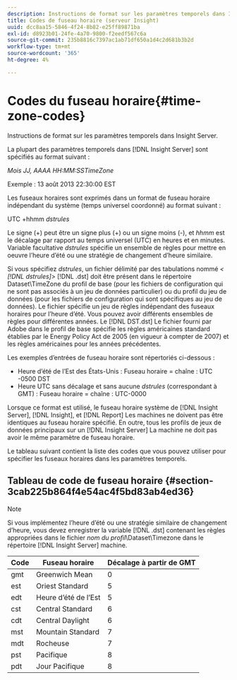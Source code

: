 ```yaml
---
description: Instructions de format sur les paramètres temporels dans Insight Server.
title: Codes de fuseau horaire (serveur Insight)
uuid: dcc8aa15-5846-4f24-8b82-e25ff89871ba
exl-id: d8923b01-24fe-4a70-9800-f2eedf567c6a
source-git-commit: 235b8816c7397ac1ab71df650a1d4c2d681b3b2d
workflow-type: tm+mt
source-wordcount: '365'
ht-degree: 4%

---
```


# Codes du fuseau horaire{#time-zone-codes}

Instructions de format sur les paramètres temporels dans Insight Server.

La plupart des paramètres temporels dans [!DNL Insight Server] sont spécifiés au format suivant :

*Mois JJ, AAAA HH:MM:SSTimeZone*

Exemple : 13 août 2013 22:30:00 EST

Les fuseaux horaires sont exprimés dans un format de fuseau horaire indépendant du système (temps universel coordonné) au format suivant :

UTC +hhmm *dstrules*

Le signe (+) peut être un signe plus (+) ou un signe moins (-), et *hhmm* est le décalage par rapport au temps universel (UTC) en heures et en minutes. Variable facultative *dstrules* spécifie un ensemble de règles pour mettre en oeuvre l’heure d’été ou une stratégie de changement d’heure similaire.

Si vous spécifiez *dstrules*, un fichier délimité par des tabulations nommé *&lt; [!DNL dstrules]>* [!DNL .dst] doit être présent dans le répertoire Dataset\TimeZone du profil de base (pour les fichiers de configuration qui ne sont pas associés à un jeu de données particulier) ou du profil du jeu de données (pour les fichiers de configuration qui sont spécifiques au jeu de données). Le fichier spécifie un jeu de règles indépendant des fuseaux horaires pour l’heure d’été. Vous pouvez avoir différents ensembles de règles pour différentes années. Le [!DNL DST.dst] Le fichier fourni par Adobe dans le profil de base spécifie les règles américaines standard établies par le Energy Policy Act de 2005 (en vigueur à compter de 2007) et les règles américaines pour les années précédentes.

Les exemples d’entrées de fuseau horaire sont répertoriés ci-dessous :

* Heure d’été de l’Est des États-Unis : Fuseau horaire = chaîne : UTC -0500 DST
* Heure UTC sans décalage et sans aucune *dstrules* (correspondant à GMT) : Fuseau horaire = chaîne : UTC-0000

Lorsque ce format est utilisé, le fuseau horaire système de [!DNL Insight Server], [!DNL Insight], et [!DNL Report] Les machines ne doivent pas être identiques au fuseau horaire spécifié. En outre, tous les profils de jeux de données principaux sur un [!DNL Insight Server] La machine ne doit pas avoir le même paramètre de fuseau horaire.

Le tableau suivant contient la liste des codes que vous pouvez utiliser pour spécifier les fuseaux horaires dans les paramètres temporels.

## Tableau de code de fuseau horaire {#section-3cab225b864f4e54ac4f5bd83ab4ed36}

>[!NOTE]
>
>Si vous implémentez l’heure d’été ou une stratégie similaire de changement d’heure, vous devez enregistrer la variable [!DNL .dst] contenant les règles appropriées dans le fichier *nom du profil*\Dataset\Timezone dans le répertoire [!DNL Insight Server] machine.

| Code | Fuseau horaire | Décalage à partir de GMT |
|---|---|---|
| gmt | Greenwich Mean | 0 |
| est | Oriest Standard | 5 |
| edt | Heure d’été de l’Est | 5 |
| cst | Central Standard | 6 |
| cdt | Central Daylight | 6 |
| mst | Mountain Standard | 7 |
| mdt | Rocheuse | 7 |
| pst | Pacifique | 8 |
| pdt | Jour Pacifique | 8 |
